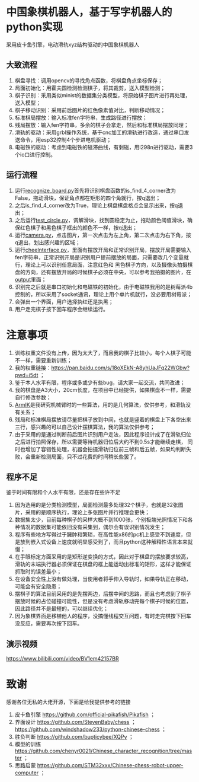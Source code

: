 # 中国象棋机器人，基于写字机器人的python实现

采用皮卡鱼引擎，电动滑轨xyz结构驱动的中国象棋机器人

## 大致流程
1. 棋盘寻找：调用opencv的寻找角点函数，将棋盘角点坐标保存；
2. 局面初始化：用霍夫圆检测检测棋子，将其裁剪，送入模型检测；
3. 棋子识别：采用类似minist的数据集分类模型，将原始棋子图片进行再处理，送入模型；
4. 棋子移动识别：采用前后图片的红色像素值对比，判断移动情况；
5. 标准棋局摆放：输入标准fen字符串，生成路径进行摆放；
6. 残局摆放：输入fen字符串，多余的棋子会拿走，然后和标准棋局摆放同理；
7. 滑轨的驱动：采用grbl操作系统，基于cnc加工的滑轨进行改造，通过串口发送命令，用esp32控制4个步进电机驱动；
8. 电磁铁的驱动：考虑到电磁铁的磁滞曲线，有剩磁，用l298n进行驱动，需要3个io口进行控制。


## 运行流程
1. 运行[recognize_board.py](recognize_board.py)首先将识别棋盘函数的is_find_4_corner改为False，拖动滑块，保证角点都在矩形的四个角就行，按q退出；
2. 之后is_find_4_corner改为True，理论上棋盘棋盘格点会显示出来，按q退出；
3. 之后运行[test_circle.py](test_circle.py)，调解滑块，找到圆稳定为止，拖动颜色阈值滑块，确保红色棋子和黑色棋子框出的颜色不一样，按q退出；
4. 运行[camera.py](camera.py)，点击图片，第一次点击为左上角，第二次点击为右下角，按q退出，划出感兴趣的区域；
5. 运行[cheeInterface.py](cheeInterface.py)，里面有摆放开局和正常识别开局，摆放开局需要输入fen字符串，正常识别开局是识别用户提前摆放的局面，只需要改几个变量就行，理论上可以识别任意局面，注意红色和
  黑色棋子方向，以及摄像头拍摄棋盘的方向，还有摆放开局的时候棋子必须在中央，可以参考我拍摄的图片，在[output](output)里面；
6. 识别完之后就是串口初始化和电磁铁的初始化，由于电磁铁我用的是树莓派4b控制的，所以采用了socket通讯，理论上用个单片机就行，没必要用树莓派；
7. 会弹出一个界面，用户选择执红还是执黑；
8. 用户走完棋子按下回车程序会继续运行。

# 注意事项
1. 训练权重文件没有上传，因为太大了，而且我的棋子比较小，每个人棋子可能不一样，需要重新训练；
2. 我的权重链接：https://pan.baidu.com/s/18oXEkN-A8yhUaJFq22WGbw?pwd=i5dt ；
3. 鉴于本人水平有限，程序或多或少有些bug，请大家一起交流，共同改进；
4. 我的棋盘是A3大小，20cm长度，在项目中已经提供，如果棋盘不一样，需要自行修改参数；
5. [ArmIK](ArmIK)是我研究机械臂时的一些算法，用的是几何算法，仅供参考，和滑轨没有关系；
6. 残局和标准棋局摆放请尽量把棋子放到中间，也就是竖着的棋盘上下各空出来三行，感兴趣的可以自己设计摆棋算法，我的算法仅供参考；
7. 由于采用的是通过判断前后图片识别用户走法，因此程序设计成了在滑轨归位之后进行拍照保存，所以需要等待机器归位后大约不到0.5s才能继续走棋，
同时也增加了容错性处理，机器会拍摄滑轨归位前三帧和后五帧，如果均判断失败，会重新检测局面，只不过花费的时间稍长些罢了。

## 程序不足
鉴于时间有限和个人水平有限，还是存在些许不足
1. 因为选用的是分类检测模型，局面检测最多处理32个棋子，也就是32张图片，采用的是顺序执行，理论上多张图片并行推理会更快；
2. 数据集太少，目前每种棋子的采样大概不到1000张，个别极端光照情况下和各种情况的数据集可能依旧没有采集到，偶尔会有误识别情况发生；
3. 程序有些地方写得过于臃肿和繁琐，在高性能x86的pc机上感受不到速度，但是放到嵌入式设备上速度就明显感受到了，而且python这种解释性语言本来就慢；
4. 在手眼标定方面采用的是矩形逆变换的方式，因此对于棋盘的摆放要求较高，滑轨的末端执行器必须保证在棋盘的框上能运动出标准的矩形，这样才能保证抓取时的误差最小；
5. 在设备安全性上没有做处理，当使用者将手伸入导轨时，如果导轨正在移动，可能会有安全隐患；
6. 摆棋子的算法目前采用的是先摆两边，后摆中间的思路，而且也考虑到了棋子摆放时候的占位碰撞可能性，但是没有考虑滑轨移动完每个棋子时候的位置，因此路径并不是最短的，可以继续优化；
7. 因为象棋界面是移植他人的程序，没搞懂线程交互问题，有时走完棋按下回车没反应，需要再次按下回车。

## 演示视频
https://www.bilibili.com/video/BV1em42157BR

# 致谢
感谢各位无私的大佬开源，下面是给我提供参考的链接
1. 皮卡鱼引擎
  https://github.com/official-pikafish/Pikafish ；
2. 界面设计
  https://github.com/StevenBaby/chess ；
  https://github.com/windshadow233/python-chinese-chess ；
3. 胜负判断
  https://github.com/bupticybee/XQPy ；
4. 模型的训练
  https://github.com/chenyr0021/Chinese_character_recognition/tree/master ；
5. 思路启蒙
  https://github.com/STM32xxx/Chinese-chess-robot-upper-computer ；
